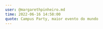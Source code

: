 ```yaml
---
user: @margarethpinheiro.md
time: 2022-06-16 14:58:00
quote: Campus Party, maior evento do mundo 
---
```

